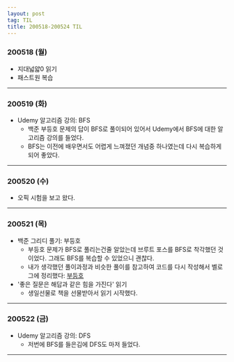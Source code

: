 ```yaml
---
layout: post
tag: TIL
title: 200518-200524 TIL
---
```

### 200518 (월)
- 지대넓얇0 읽기
- 패스트원 복습

---

### 200519 (화)
- Udemy 알고리즘 강의: BFS
  - 백준 부등호 문제의 답이 BFS로 풀이되어 있어서 Udemy에서 BFS에 대한 알고리즘 강의를 들었다.
  - BFS는 이전에 배우면서도 어렵게 느껴졌던 개념중 하나였는데 다시 복습하게되어 좋았다. 
  
---

### 200520 (수)
- 오픽 시험을 보고 왔다.

---

### 200521 (목)
- 백준 그리디 풀기: 부등호
  - 부등호 문제가 BFS로 풀리는건줄 알았는데 브루트 포스를 BFS로 착각했던 것이었다. 그래도 BFS를 복습할 수 있었으니 괜찮다.
  - 내가 생각했던 풀이과정과 비슷한 풀이를 참고하여 코드를 다시 작성해서 벨로그에 정리했다: [부등호](https://velog.io/@langssi/%EB%B0%B1%EC%A4%80-2529-%EB%B6%80%EB%93%B1%ED%98%B8)
- '좋은 질문은 해답과 같은 힘을 가진다' 읽기
  - 생일선물로 책을 선물받아서 읽기 시작했다.
  
---

### 200522 (금)
- Udemy 알고리즘 강의: DFS
  - 저번에 BFS를 들은김에 DFS도 마저 들었다.

---

